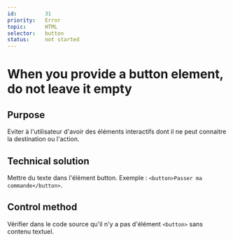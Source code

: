 ```yaml
---
id:         31
priority:   Error
topic:      HTML
selector:   button
status:     not started
---
```


# When you provide a button element, do not leave it empty

## Purpose

Eviter à l'utilisateur d'avoir des éléments interactifs dont il ne peut connaitre la destination ou l'action.

## Technical solution

Mettre du texte dans l'élément button. Exemple : `<button>Passer ma commande</button>`.

## Control method

Vérifier dans le code source qu'il n'y a pas d'élément `<button>` sans contenu textuel.
